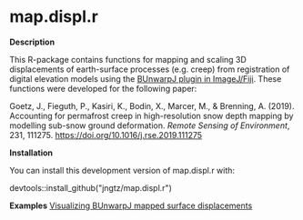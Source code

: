 # map.displ.r

**Description**

This R-package contains functions for mapping and scaling 3D displacements of earth-surface processes (e.g. creep) from registration of digital elevation models using the [BUnwarpJ plugin in ImageJ/Fiji](https://imagej.net/BUnwarpJ). These functions were developed for the following paper:

Goetz, J., Fieguth, P., Kasiri, K., Bodin, X., Marcer, M., & Brenning, A. (2019). Accounting for permafrost creep in high-resolution snow depth mapping by modelling sub-snow ground deformation. *Remote Sensing of Environment*, 231, 111275. https://doi.org/10.1016/j.rse.2019.111275


**Installation**

You can install this development version of map.displ.r with:

devtools::install_github("jngtz/map.displ.r")

**Examples**
[Visualizing BUnwarpJ mapped surface displacements](https://github.com.io/jngtz/map.displ.r/docs/2_Visualizing_surface_displacements.html)
